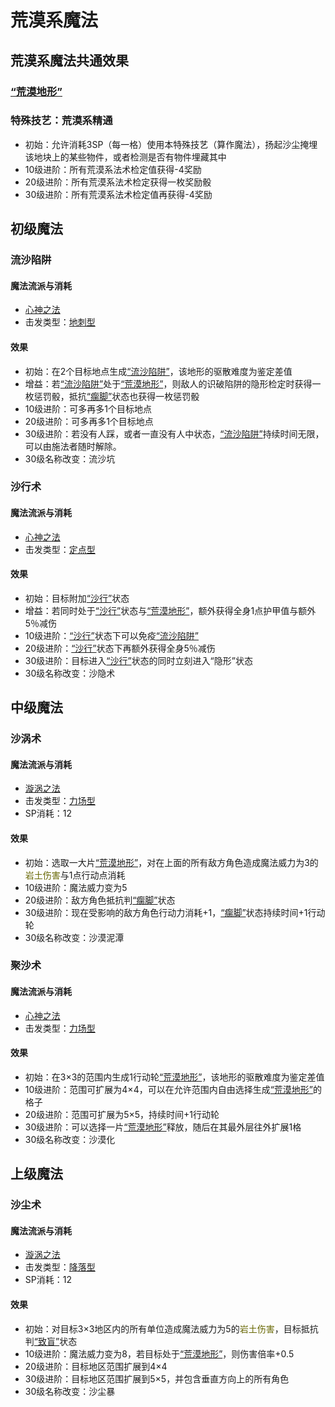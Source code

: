 # 荒漠系魔法

## 荒漠系魔法共通效果

### <a href="../../../status/terrain/#荒漠地形" target="_blank">“荒漠地形”</a>

### 特殊技艺：荒漠系精通

* 初始：允许消耗3SP（每一格）使用本特殊技艺（算作魔法），扬起沙尘掩埋该地块上的某些物件，或者检测是否有物件埋藏其中
* 10级进阶：所有荒漠系法术检定值获得-4奖励
* 20级进阶：所有荒漠系法术检定获得一枚奖励骰
* 30级进阶：所有荒漠系法术检定值再获得-4奖励

## 初级魔法

### 流沙陷阱

#### 魔法流派与消耗

* <a href="/rules/V4.x rules/8·magic/#心神之法" target="_blank">心神之法</a>
* 击发类型：<a href="/rules/V4.x rules/8·magic/#魔法的击发类型" target="_blank">地刺型</a>

#### 效果

* 初始：在2个目标地点生成<a href="../../../status/terrain/#流沙陷阱" target="_blank">“流沙陷阱”</a>，该地形的驱散难度为鉴定差值
* 增益：若<a href="../../../status/terrain/#流沙陷阱" target="_blank">“流沙陷阱”</a>处于<a href="../../../status/terrain/#荒漠地形" target="_blank">“荒漠地形”</a>，则敌人的识破陷阱的隐形检定时获得一枚惩罚骰，抵抗<a href="../../../status/normal/#瘸脚" target="_blank">“瘸脚”</a>状态也获得一枚惩罚骰
* 10级进阶：可多再多1个目标地点
* 20级进阶：可多再多1个目标地点
* 30级进阶：若没有人踩，或者一直没有人中状态，<a href="../../../status/terrain/#流沙陷阱" target="_blank">“流沙陷阱”</a>持续时间无限，可以由施法者随时解除。
* 30级名称改变：流沙坑

### 沙行术

#### 魔法流派与消耗

* <a href="/rules/V4.x rules/8·magic/#心神之法" target="_blank">心神之法</a>
* 击发类型：<a href="/rules/V4.x rules/8·magic/#魔法的击发类型" target="_blank">定点型</a>

#### 效果

* 初始：目标附加<a href="../../../status/normal/#沙行" target="_blank">“沙行”</a>状态
* 增益：若同时处于<a href="../../../status/normal/#沙行" target="_blank">“沙行”</a>状态与<a href="../../../status/terrain/#荒漠地形" target="_blank">“荒漠地形”</a>，额外获得全身1点护甲值与额外5％减伤
* 10级进阶：<a href="../../../status/normal/#沙行" target="_blank">“沙行”</a>状态下可以免疫<a href="../../../status/terrain/#流沙陷阱" target="_blank">“流沙陷阱”</a>
* 20级进阶：<a href="../../../status/normal/#沙行" target="_blank">“沙行”</a>状态下再额外获得全身5％减伤
* 30级进阶：目标进入<a href="../../../status/normal/#沙行" target="_blank">“沙行”</a>状态的同时立刻进入“隐形”状态
* 30级名称改变：沙隐术

## 中级魔法

### 沙涡术

#### 魔法流派与消耗

* <a href="/rules/V4.x rules/8·magic/#旋涡之法" target="_blank">漩涡之法</a>
* 击发类型：<a href="/rules/V4.x rules/8·magic/#魔法的击发类型" target="_blank">力场型</a>
* SP消耗：12

#### 效果

* 初始：选取一大片<a href="../../../status/terrain/#荒漠地形" target="_blank">“荒漠地形”</a>，对在上面的所有敌方角色造成魔法威力为3的<font color="#666600">岩土伤害</font>与1点行动点消耗
* 10级进阶：魔法威力变为5
* 20级进阶：敌方角色抵抗判<a href="../../../status/normal/#瘸脚" target="_blank">“瘸脚”</a>状态
* 30级进阶：现在受影响的敌方角色行动力消耗+1，<a href="../../../status/normal/#瘸脚" target="_blank">“瘸脚”</a>状态持续时间+1行动轮
* 30级名称改变：沙漠泥潭

### 聚沙术

#### 魔法流派与消耗

* <a href="/rules/V4.x rules/8·magic/#心神之法" target="_blank">心神之法</a>
* 击发类型：<a href="/rules/V4.x rules/8·magic/#魔法的击发类型" target="_blank">力场型</a>

#### 效果

* 初始：在3×3的范围内生成1行动轮<a href="../../../status/terrain/#荒漠地形" target="_blank">“荒漠地形”</a>，该地形的驱散难度为鉴定差值
* 10级进阶：范围可扩展为4×4，可以在允许范围内自由选择生成<a href="../../../status/terrain/#荒漠地形" target="_blank">“荒漠地形”</a>的格子
* 20级进阶：范围可扩展为5×5，持续时间+1行动轮
* 30级进阶：可以选择一片<a href="../../../status/terrain/#荒漠地形" target="_blank">“荒漠地形”</a>释放，随后在其最外层往外扩展1格
* 30级名称改变：沙漠化

## 上级魔法

### 沙尘术

#### 魔法流派与消耗

* <a href="/rules/V4.x rules/8·magic/#旋涡之法" target="_blank">漩涡之法</a>
* 击发类型：<a href="/rules/V4.x rules/8·magic/#魔法的击发类型" target="_blank">降落型</a>
* SP消耗：12

#### 效果

* 初始：对目标3×3地区内的所有单位造成魔法威力为5的<font color="#666600">岩土伤害</font>，目标抵抗判<a href="../../../status/normal/#致盲" target="_blank">“致盲”</a>状态
* 10级进阶：魔法威力变为8，若目标处于<a href="../../../status/terrain/#荒漠地形" target="_blank">“荒漠地形”</a>，则伤害倍率+0.5
* 20级进阶：目标地区范围扩展到4×4
* 30级进阶：目标地区范围扩展到5×5，并包含垂直方向上的所有角色
* 30级名称改变：沙尘暴
